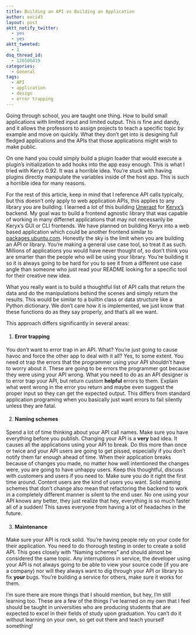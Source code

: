 ```yaml
---
title: Building an API vs Building an Application
author: excid3
layout: post
aktt_notify_twitter:
  - yes
  - yes
aktt_tweeted:
  - 1
dsq_thread_id:
  - 126506419
categories:
  - General
tags:
  - API
  - application
  - design
  - error trapping
---
```

Going through school, you are taught one thing. How to build small applications with limited input and limited output. This is fine and dandy, and it allows the professors to assign projects to teach a specific topic by example and move on quickly. What they don’t get into is designing full fledged applications and the APIs that those applications might wish to make public.

On one hand you could simply build a plugin loader that would execute a plugin’s initialization to add hooks into the app easy enough. This is what I tried with Keryx 0.92. It was a horrible idea. You’re stuck with having plugins directly manipulate the variables inside of the host app. This is such a horrible idea for many reasons.

For the rest of this article, keep in mind that I reference API calls typically, but this doesn’t only apply to web application APIs, this applies to any library you are building. I learned a lot of this building [Unwrapt][1] for [Keryx’s][2] backend. My goal was to build a frontend agnostic library that was capable of working in many differnet applications that may not necessarily be Keryx’s GUI or CLI frontends. We have planned on building Keryx into a web based application which could be another frontend similar to [packages.ubuntu.com][3]. Honestly the sky is the limit when you are building an API or library. You’re making a general use case tool, so treat it as such. Millions of applications you would have never thought of, so don’t think you are smarter than the people who will be using your library. You’re building it so it is always going to be hard for you to see it from a different use case angle than someone who just read your README looking for a specific tool for their creative new idea.

What you really want is to build a thoughtful list of API calls that return the data and do the manipulations behind the scenes and simply return the results. This would be similar to a builtin class or data structure like a Python dictionary. We don’t care how it is implemented, we just know that these functions do as they say properly, and that’s all we want.

This approach differs significantly in several areas:

  1. #### Error trapping

You don’t want to error trap in an API. What? You’re just going to cause havoc and force the other app to deal with it all? Yes, to some extent. You need ot trap the errors that the programmer using your API shouldn’t have to worry about it. These are going to be errors the programmer got because they were using your API wrong. What you need to do as an API designer is to error trap your API, but return custom **helpful** errors to them. Explain what went wrong in the error you return and maybe even suggest the proper input so they can get the expected output. This differs from standard application programing when you basically just want errors to fail silently unless they are fatal.

  2. #### Naming schemes

Spend a lot of time thinking about your API call names. Make sure you have everything before you publish. Changing your API is a **very** bad idea. It causes all the applications using your API to break. Do this more than once or twice and your API users are going to get pissed, especially if you don’t notify them far enough ahead of time. When their application breaks because of changes you made, no matter how well intentioned the changes were, you are going to have unhappy users. Keep this thoughtful, discuss with customers and users if you need to. Make sure you do it right the first time around. Content users are the kind of users you want. Solid naming schemes that don’t change also mean that refactoring the backend to work in a completely different manner is silent to the end user. No one using your API knows any better, they just realize that hey, everything is so much faster all of a sudden! This saves everyone from having a lot of headaches in the future.

  3. #### Maintenance

Make sure your API is rock solid. You’re having people rely on your code for their application. You need to do thorough testing in order to create a solid API. This goes closely with “Naming schemes” and should almost be considered the same topic. Any interruptions in service, the developer using your API is not always going to be able to view your source code (if you are a company) nor will they always want to dig through your API or library to fix **your** bugs. You’re building a service for others, make sure it works for them.

I’m sure there are more things that I should mention, but hey, I’m still learning too. These are a few of the things I’ve learned on my own that I feel should be taught in universities who are producing students that are expected to excel in their fields of study upon graduation. You can’t do it without learning on your own, so get out there and teach yourself something!

   [1]: http://github.com/excid3/unwrapt
   [2]: http://keryxproject.org
   [3]: http://packages.ubuntu.com
